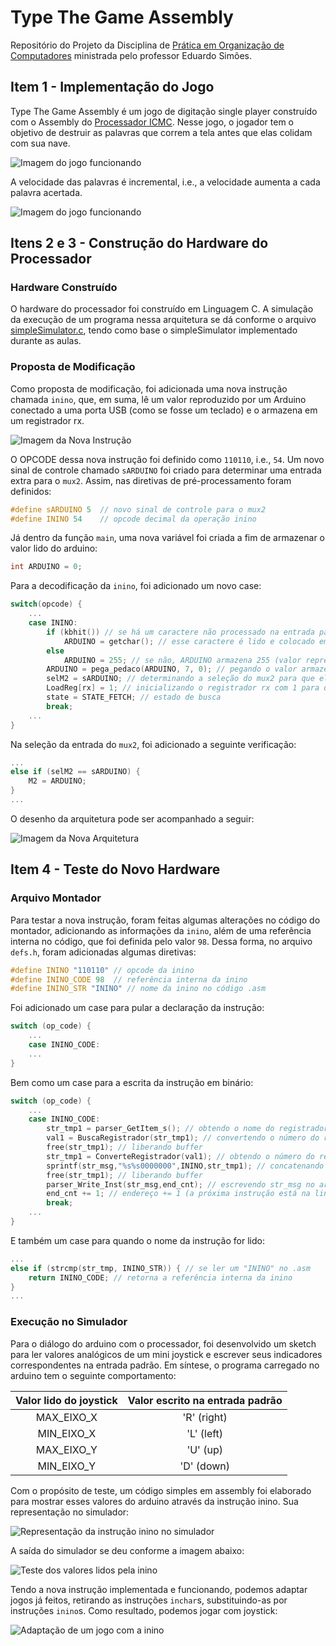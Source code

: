 # Type The Game Assembly

Repositório do Projeto da Disciplina de [Prática em Organização de Computadores](https://uspdigital.usp.br/jupiterweb/obterDisciplina?sgldis=SSC0119) ministrada pelo professor Eduardo Simões.

## Item 1 - Implementação do Jogo

Type The Game Assembly é um jogo de digitação single player construído com o Assembly do [Processador ICMC](https://github.com/simoesusp/Processador-ICMC). Nesse jogo, o jogador tem o objetivo de destruir as palavras que correm a tela antes que elas colidam com sua nave.

![Imagem do jogo funcionando](./media/type1.gif)

A velocidade das palavras é incremental, i.e., a velocidade aumenta a cada palavra acertada.

![Imagem do jogo funcionando](./media/type2.gif)

## Itens 2 e 3 - Construção do Hardware do Processador

### Hardware Construído

O hardware do processador foi construído em Linguagem C. A simulação da execução de um programa nessa arquitetura se dá conforme o arquivo [simpleSimulator.c](./simpleSimulator.c), tendo como base o simpleSimulator implementado durante as aulas.

### Proposta de Modificação  

Como proposta de modificação, foi adicionada uma nova instrução chamada `inino`, que, em suma, lê um valor reproduzido por um Arduino conectado a uma porta USB (como se fosse um teclado) e o armazena em um registrador rx.

![Imagem da Nova Instrução](./media/novaInstrucao.png)

O OPCODE dessa nova instrução foi definido como `110110`, i.e., `54`. Um novo sinal de controle chamado `sARDUINO` foi criado para determinar uma entrada extra para o `mux2`. Assim, nas diretivas de pré-processamento foram definidos:

```c
#define sARDUINO 5  // novo sinal de controle para o mux2
#define ININO 54    // opcode decimal da operação inino
```

Já dentro da função `main`, uma nova variável foi criada a fim de armazenar o valor lido do arduino:

```c
int ARDUINO = 0;
```

Para a decodificação da `inino`, foi adicionado um novo case:

```c
switch(opcode) {
    ...
    case ININO:
        if (kbhit()) // se há um caractere não processado na entrada padrão
            ARDUINO = getchar(); // esse caractere é lido e colocado em ARDUINO
        else 
            ARDUINO = 255; // se não, ARDUINO armazena 255 (valor representando "não houve entrada")
        ARDUINO = pega_pedaco(ARDUINO, 7, 0); // pegando o valor armazenado por ARDUINO % 256
        selM2 = sARDUINO; // determinando a seleção do mux2 para que ele receba entrada do arduino
        LoadReg[rx] = 1; // inicializando o registrador rx com 1 para que ele possa receber a saída do mux2 
        state = STATE_FETCH; // estado de busca
        break;
    ...
}
```

Na seleção da entrada do `mux2`, foi adicionado a seguinte verificação:

```c
...
else if (selM2 == sARDUINO) { 
    M2 = ARDUINO;
}
...
```

O desenho da arquitetura pode ser acompanhado a seguir:

![Imagem da Nova Arquitetura](./media/novaArquitetura.png)

## Item 4 - Teste do Novo Hardware

### Arquivo Montador

Para testar a nova instrução, foram feitas algumas alterações no código do montador, adicionando as informações da `inino`, além de uma referência interna no código, que foi definida pelo valor `98`. Dessa forma, no arquivo `defs.h`, foram adicionadas algumas diretivas:

```c
#define ININO "110110" // opcode da inino
#define ININO_CODE 98  // referência interna da inino
#define ININO_STR "ININO" // nome da inino no código .asm
```

Foi adicionado um case para pular a declaração da instrução:

```c
switch (op_code) {
    ...
    case ININO_CODE:
    ...
}
```

Bem como um case para a escrita da instrução em binário:

```c
switch (op_code) {
    ...
    case ININO_CODE:
        str_tmp1 = parser_GetItem_s(); // obtendo o nome do registrador da instrução
        val1 = BuscaRegistrador(str_tmp1); // convertendo o número do registrador para inteiro
        free(str_tmp1); // liberando buffer
        str_tmp1 = ConverteRegistrador(val1); // obtendo o número do registrador como string de 3 chars 
        sprintf(str_msg,"%s%s0000000",ININO,str_tmp1); // concatenando OPCODE + str do número do registrador + 00..0 em str_msg
        free(str_tmp1); // liberando buffer
        parser_Write_Inst(str_msg,end_cnt); // escrevendo str_msg no arquivo
        end_cnt += 1; // endereço += 1 (a próxima instrução está na linha de baixo)
        break;
    ...
}
```

E também um case para quando o nome da instrução for lido:

```c
...
else if (strcmp(str_tmp, ININO_STR)) { // se ler um "ININO" no .asm
    return ININO_CODE; // retorna a referência interna da inino
}
...
```

### Execução no Simulador

Para o diálogo do arduino com o processador, foi desenvolvido um sketch para ler valores analógicos de um mini joystick e escrever seus indicadores correspondentes na entrada padrão. Em síntese, o programa carregado no arduino tem o seguinte comportamento:

Valor lido do joystick | Valor escrito na entrada padrão
:---------------------: | :-----------------------------:
MAX_EIXO_X       | 'R' (right)
MIN_EIXO_X       | 'L' (left)
MAX_EIXO_Y       | 'U' (up)
MIN_EIXO_Y       | 'D' (down)

Com o propósito de teste, um código simples em assembly foi elaborado para mostrar esses valores do arduino através da instrução inino. Sua representação no simulador:

![Representação da instrução inino no simulador](./media/inino-simulador.png)

A saída do simulador se deu conforme a imagem abaixo:

![Teste dos valores lidos pela inino](./media/gif1.gif)

Tendo a nova instrução implementada e funcionando, podemos adaptar jogos já feitos, retirando as instruções `inchar`s, substituindo-as por instruções `inino`s. Como resultado, podemos jogar com joystick:

![Adaptação de um jogo com a inino](./media/gif2.gif)
